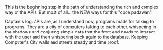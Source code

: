 This is the beginning step in the path of understanding the rich and complex way of the APIs. But most of all... the NEW ways for this "code padawan".


Captain's log: APIs are, as I understand now, programs made for talking to programs. 
They are a city of computers talking to each other, whispering in the shadows and conjuring simple data that the front end needs to interact with the user
and then whispering back again to the database. Keeping Computer's City walls and streets steady and time proof.

